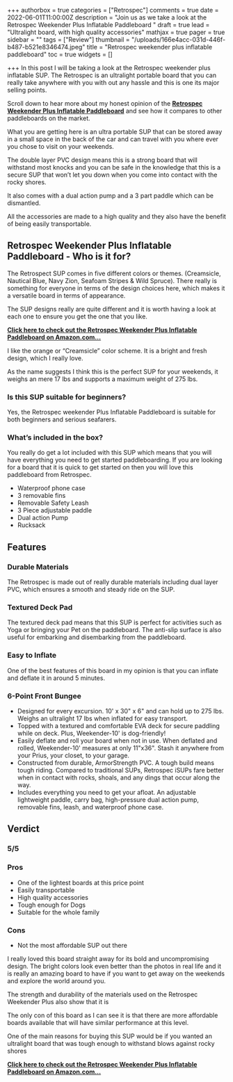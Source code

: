 +++
authorbox = true
categories = ["Retrospec"]
comments = true
date = 2022-06-01T11:00:00Z
description = "Join us as we take a look at the Retrospec Weekender Plus Inflatable Paddleboard "
draft = true
lead = "Ultralight board, with high quality accessories"
mathjax = true
pager = true
sidebar = ""
tags = ["Review"]
thumbnail = "/uploads/166e4acc-031d-446f-b487-b521e8346474.jpeg"
title = "Retrospec weekender plus inflatable paddleboard"
toc = true
widgets = []

+++
In this post I will be taking a look at the Retrospec weekender plus inflatable SUP.  The Retrospec is an ultralight portable board that you can really take anywhere with you with out any hassle and this is one its major selling points.

Scroll down to hear more about my honest opinion of the [**Retrospec Weekender Plus Inflatable Paddleboard**](#) and see how it compares to other paddleboards on the market.

What you are getting here is an ultra portable SUP that can be stored away in a small space in the back of the car and can travel with you where ever you chose to visit on your weekends.

The double layer PVC design means this is a strong board that will withstand most knocks and you can be safe in the knowledge that this is a secure SUP that won’t let you down when you come into contact with the rocky shores.

It also comes with a dual action pump and a 3 part paddle  which can be dismantled.

All the accessories are made to a high quality and they also have the benefit of being easily transportable.

## Retrospec Weekender Plus Inflatable Paddleboard - Who is it for?

The Retrospect SUP comes in five different colors or themes. (Creamsicle, Nautical Blue, Navy Zion, Seafoam Stripes & Wild Spruce). There really is something for everyone in terms of the design choices here, which makes it a versatile board in terms of appearance.

The SUP designs really are quite different and it is worth having a look at each one to ensure you get the one that you like.

[**Click here to check out the Retrospec Weekender Plus Inflatable Paddleboard on Amazon.com…**](#)

I like the orange or “Creamsicle” color scheme.  It is a bright and fresh design, which I really love.

As the name suggests I think this is the perfect SUP for your weekends, it weighs an mere 17 lbs and supports a maximum weight of 275 lbs.

### Is this SUP suitable for beginners?

Yes, the Retrospec weekender Plus Inflatable Paddleboard is suitable for both beginners and serious seafarers.

### What’s included in the box?

You really do get a lot included with this SUP which means that you will have everything you need to get started paddleboarding.  If you are looking for a board that it is quick to get started on then you will love this paddleboard from Retrospec.

* Waterproof phone case
* 3 removable fins
* Removable Safety Leash
* 3 Piece adjustable paddle
* Dual action Pump
* Rucksack

## Features

### Durable Materials

The Retrospec is made out of really durable materials including dual layer PVC, which ensures a smooth and steady ride on the SUP.

### Textured Deck Pad

The textured deck pad means that this SUP is perfect for activities such as Yoga or bringing your Pet on the paddleboard.  The anti-slip surface is also useful for embarking and disembarking from the paddleboard.

### Easy to Inflate

One of the best features of this board in my opinion is that you can inflate and deflate it in around 5 minutes.

### 6-Point Front Bungee

* Designed for every excursion. 10' x 30" x 6" and can hold up to 275 lbs. Weighs an ultralight 17 lbs when inflated for easy transport.
* Topped with a textured and comfortable EVA deck for secure paddling while on deck. Plus, Weekender-10' is dog-friendly!
* Easily deflate and roll your board when not in use. When deflated and rolled, Weekender-10' measures at only 11"x36". Stash it anywhere from your Prius, your closet, to your garage.
* Constructed from durable, ArmorStrength PVC. A tough build means tough riding. Compared to traditional SUPs, Retrospec iSUPs fare better when in contact with rocks, shoals, and any dings that occur along the way.
* Includes everything you need to get your afloat. An adjustable lightweight paddle, carry bag, high-pressure dual action pump, removable fins, leash, and waterproof phone case.

## Verdict

### 5/5

### Pros

* One of the lightest boards at this price point
* Easily transportable
* High quality accessories
* Tough enough for Dogs
* Suitable for the whole family

### Cons

* Not the most affordable SUP out there

I really loved this board straight away for its bold and uncompromising design.  The bright colors look even better than the photos in real life and it is really an amazing board to have if you want to get away on the weekends and explore the world around you.

The strength and durability of the materials used on the Retrospec Weekender Plus also show that it is 

The only con of this board as I can see it is that there are more affordable boards available that will have similar performance at this level.

One of the main reasons for buying this SUP would be if you wanted an ultralight board that was tough enough to withstand blows against rocky shores 

[**Click here to check out the Retrospec Weekender Plus Inflatable Paddleboard on Amazon.com…**](#)